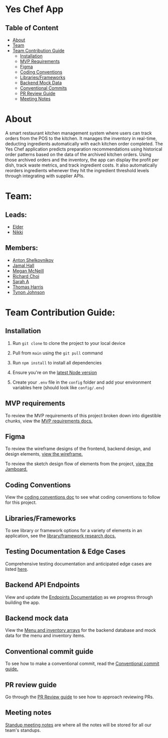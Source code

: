 # Yes Chef App

## Table of Content

- [About](#about)
- [Team](#team)
- [Team Contribution Guide](#team-contribution-guide)
    - [Installation](#installation)
    - [MVP Requirements](#mvp-requirements)
    - [Figma](#figma)
    - [Coding Conventions](#coding-conventions)
    - [Libraries/Frameworks](#librariesframeworks)
    - [Backend Mock Data](#backend-mock-data)
    - [Conventional Commits](#conventional-commit-guide)
    - [PR Review Guide](#pr-review-guide)
    - [Meeting Notes](#meeting-notes)    

# About

A smart restaurant kitchen management system where users can track orders from the POS to the kitchen. It manages the inventory in real-time, deducting ingredients automatically with each kitchen order completed. The Yes Chef application predicts preparation recommendations using historical order patterns based on the data of the archived kitchen orders. Using those archived orders and the inventory, the app can display the profit per dish, track waste metrics, and track ingredient costs. It also automatically reorders ingredients whenever they hit the ingredient threshold levels through integrating with supplier APIs.

# Team:

## Leads:
- [Elder](https://github.com/elderheim)
- [Nikki](https://github.com/code-guppy)

## Members:
- [Anton Shelkovnikov](https://github.com/Antosha9108)
- [Jamal Hall](https://github.com/JamalHall)
- [Megan McNeill](https://github.com/bluethreadmade)
- [Richard Choi](https://github.com/choir241)
- [Sarah A](https://github.com/Sah11-0)
- [Thomas Harris](https://github.com/LodenH16)
- [Tynon Johnson](https://github.com/tdjohnson7)

# Team Contribution Guide:

## Installation

1. Run `git clone` to clone the project to your local device

2. Pull from `main` using the `git pull` command

3. Run `npm install` to install all dependencies

3. Ensure you're on the [latest Node version](https://nodejs.org/en/download)

4. Create your `.env` file in the `config` folder and add your environment variables here (should look like `config/.env`)

## MVP requirements

To review the MVP requirements of this project broken down into digestible chunks, view the [MVP requirements docs.](https://docs.google.com/document/d/1L4ml2u57-JFyGDXHCbUYrBwTQwhRcvqpuD_KcdFK-lU/edit?tab=t.0)

## Figma

To review the wireframe designs of the frontend, backend design, and design elements, [view the wireframe.](https://www.figma.com/design/Zn9hc9ws1SAeE7SzRspdTr/team-elder-and-nikki?node-id=0-1&p=f&t=119dg7GReS0V5zAs-0)

To review the sketch design flow of elements from the project, [view the Jamboard.](https://www.figma.com/board/pGe6VXc0myXOjrUHRYqJlh/team-elder-and-nikki-jamboard?node-id=0-1&p=f&t=JizhcF4JLHRyWV6B-0)

## Coding Conventions

View the [coding conventions doc](https://docs.google.com/document/d/1DktER3x-T0YrZp2GoKP3_dsEISIFfcn4lSwKhDIgCaE/edit?tab=t.0) to see what coding conventions to follow for this project.

## Libraries/Frameworks

To see library or framework options for a variety of elements in an application, see the [library/framework research docs.](https://docs.google.com/document/d/1sZcluuOlHF7ttIkxly3LVJzM1CVMBsbvdvfuaCZV2jY/edit?tab=t.0#heading=h.5mqau96ajv7y)

## Testing Documentation & Edge Cases

Comprehensive testing documentation and anticipated edge cases are listed [here](https://docs.google.com/document/d/1SBnXl-W_sP6PCThaKONXHr4OOzeANBDImqPwfOQrvQc/edit?usp=sharing).

## Backend API Endpoints

View and update the [Endpoints Documentation](https://docs.google.com/document/d/1dMqOEiEz2Khetr4HKWKi1XJLsVp8Jo-X4btzkiniiZw/edit?usp=sharing) as we progress through building the app.

## Backend mock data

View the [Menu and inventory arrays](https://docs.google.com/document/d/1kXmBnlvrd-d3it6-zWGigqS6M3VL5ouMVKxu_-tARbM/edit?tab=t.0) for the backend database and mock data for the menu and inventory items.

## Conventional commit guide

To see how to make a conventional commit, read the [Conventional commit guide.](https://gist.github.com/qoomon/5dfcdf8eec66a051ecd85625518cfd13)

## PR review guide

Go through the [PR Review guide](https://github.com/mawrkus/pull-request-review-guide) to see how to approach reviewing PRs.

## Meeting notes

[Standup meeting notes](https://docs.google.com/document/d/1i2KYr77Qpg5xUJ2sj-EbPQnzb8J6mrjTovT8i4zI2f8/edit?tab=t.0) are where all the notes will be stored for all our team's standups.